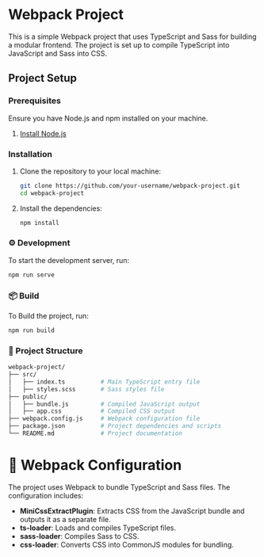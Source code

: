 # Webpack Project

This is a simple Webpack project that uses TypeScript and Sass for building a modular frontend. The project is set up to compile TypeScript into JavaScript and Sass into CSS.

## Project Setup

### Prerequisites

Ensure you have Node.js and npm installed on your machine.

1. [Install Node.js](https://nodejs.org/)

### Installation

1. Clone the repository to your local machine:
    ```bash
    git clone https://github.com/your-username/webpack-project.git
    cd webpack-project
    ```

2. Install the dependencies:
    ```bash
    npm install
    ```

### ⚙️ Development

To start the development server, run:

```bash
npm run serve
```

### 📦 Build

To Build the project, run:

```bash
npm run build
```

### 📂 Project Structure

```bash
webpack-project/
├── src/
│   ├── index.ts          # Main TypeScript entry file
│   ├── styles.scss       # Sass styles file
├── public/
│   ├── bundle.js         # Compiled JavaScript output
│   ├── app.css           # Compiled CSS output
├── webpack.config.js     # Webpack configuration file
├── package.json          # Project dependencies and scripts
└── README.md             # Project documentation
```

# 🔧 Webpack Configuration

The project uses Webpack to bundle TypeScript and Sass files. The configuration includes:

- **MiniCssExtractPlugin**: Extracts CSS from the JavaScript bundle and outputs it as a separate file.
- **ts-loader**: Loads and compiles TypeScript files.
- **sass-loader**: Compiles Sass to CSS.
- **css-loader**: Converts CSS into CommonJS modules for bundling.
